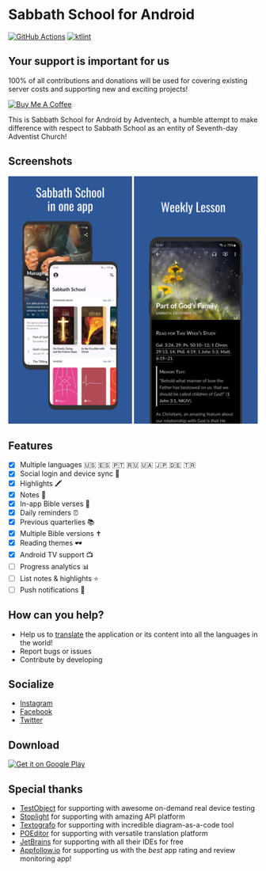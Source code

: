 Sabbath School for Android
============

[![GitHub Actions](https://github.com/Adventech/sabbath-school-android/workflows/workflow/badge.svg)](.github/workflows/on_push.yml)
[![ktlint](https://img.shields.io/badge/code%20style-%E2%9D%A4-FF4081.svg)](https://ktlint.github.io/)

## Your support is important for us

100% of all contributions and donations will be used for covering existing server costs and supporting new and exciting projects!

<a href="https://www.buymeacoffee.com/adventech" target="_blank"><img src="https://www.buymeacoffee.com/assets/img/custom_images/orange_img.png" alt="Buy Me A Coffee" style="height: 41px !important;width: 174px !important;box-shadow: 0px 3px 2px 0px rgba(190, 190, 190, 0.5) !important;-webkit-box-shadow: 0px 3px 2px 0px rgba(190, 190, 190, 0.5) !important;" ></a>

This is Sabbath School for Android by Adventech, a humble attempt to make difference with respect to Sabbath School as an entity of Seventh-day Adventist Church!

## Screenshots

<img src="https://raw.githubusercontent.com/Adventech/sabbath-school-android/main/distribution/screenshots/screen_one.png" alt="Screenshot" height="500"/> <img src="https://raw.githubusercontent.com/Adventech/sabbath-school-android/main/distribution/screenshots/screen_two.png" height="500"/>

## Features

- [x] Multiple languages 🇺🇸 🇪🇸 🇵🇹 🇷🇺 🇺🇦 🇯🇵 🇩🇪 🇹🇷
- [x] Social login and device sync 🔄
- [x] Highlights 🖍
- [x] Notes 📝
- [x] In-app Bible verses 🙏
- [x] Daily reminders ⏰
- [x] Previous quarterlies 📚
- [x] Multiple Bible versions ✝️
- [x] Reading themes 🕶
- [x] Android TV support 📺
- [ ] Progress analytics 📊
- [ ] List notes & highlights ⭐️
- [ ] Push notifications 🔔

## How can you help?

- Help us to [translate](https://poeditor.com/join/project/B5QVkjk21J) the application or its content into all the languages in the world!
- Report bugs or issues
- Contribute by developing

## Socialize

- [Instagram](http://instagram.com/adventech)
- [Facebook](https://www.facebook.com/shabbatschool/)
- [Twitter](https://twitter.com/adventech_io)

## Download

<a href='https://play.google.com/store/apps/details?id=com.cryart.sabbathschool'><img alt='Get it on Google Play' src='https://play.google.com/intl/en_us/badges/images/generic/en_badge_web_generic.png' height="40px"/></a>

## Special thanks

- [TestObject](http://testobject.com) for supporting with awesome on-demand real device testing
- [Stoplight](http://stoplight.io) for supporting with amazing API platform
- [Textografo](http://textografo.com) for supporting with incredible diagram-as-a-code tool
- [POEditor](http://poeditor.com) for supporting with versatile translation platform
- [JetBrains](http://jetbrains.com) for supporting with all their IDEs for free
- [Appfollow.io](http://appfollow.io) for supporting us with the *best* app rating and review monitoring app!
